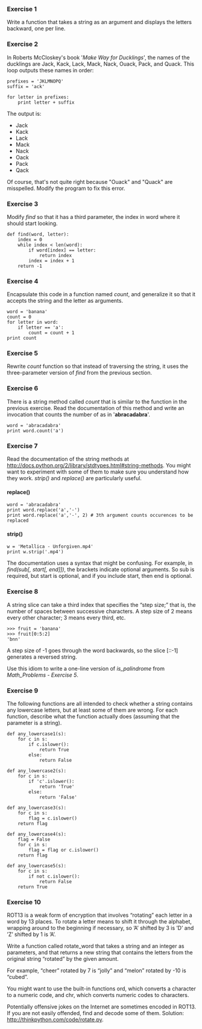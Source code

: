 ### Exercise 1
Write a function that takes a string as an argument and displays the letters
backward, one per line.

### Exercise 2
In Roberts McCloskey's book '_Make Way for Ducklings_', the names of the ducklings
are Jack, Kack, Lack, Mack, Nack, Ouack, Pack, and Quack. This loop outputs
these names in order:

```
prefixes = 'JKLMNOPQ'
suffix = 'ack'

for letter in prefixes:
    print letter + suffix
```

The output is:

- Jack
- Kack
- Lack
- Mack
- Nack
- Oack
- Pack
- Qack

Of course, that's not quite right because "Ouack" and "Quack" are misspelled.
Modify the program to fix this error.

### Exercise 3
Modify _find_ so that it has a third parameter, the index in word
where it should start looking.

```
def find(word, letter):
    index = 0
    while index < len(word):
        if word[index] == letter:
            return index
        index = index + 1
    return -1
```

### Exercise 4
Encapsulate this code in a function named _count_, and generalize
it so that it accepts the string and the letter as arguments.

```
word = 'banana'
count = 0
for letter in word:
    if letter == 'a':
        count = count + 1
print count
```

### Exercise 5
Rewrite _count_ function so that instead of traversing the string,
it uses the three-parameter version of _find_ from the previous section.

### Exercise 6
There is a string method called _count_ that is similar to the function
in the previous exercise. Read the documentation of this method and
write an invocation that counts the number of as in '**abracadabra**'.

```
word = 'abracadabra'
print word.count('a')
```

### Exercise 7
Read the documentation of the string methods at
http://docs.python.org/2/library/stdtypes.html#string-methods.
You might want to experiment with some of them to make sure you understand
how they work. _strip()_ and _replace()_ are particularly useful.

#### replace()

```
word = 'abracadabra'
print word.replace('a','-')
print word.replace('a','-', 2) # 3th argument counts occurences to be replaced
```

#### strip()

```
w = 'Metallica - Unforgiven.mp4'
print w.strip('.mp4')
```

The documentation uses a syntax that might be confusing.
For example, in _find(sub[, start[, end]])_, the brackets indicate optional
arguments. So sub is required, but start is optional, and if you include
start, then end is optional.

### Exercise 8
A string slice can take a third index that specifies the “step size;” that is, the number of spaces between successive characters. A step size of 2 means every other character; 3 means every third, etc.

```
>>> fruit = 'banana'
>>> fruit[0:5:2]
'bnn'
```
A step size of -1 goes through the word backwards, so the slice [::-1] generates a reversed string.

Use this idiom to write a one-line version of _is_palindrome_ from _Math_Problems - Exercise 5_.

### Exercise 9
The following functions are all intended to check whether a string contains any lowercase letters, but at least some of them are wrong. For each function, describe what the function actually does (assuming that the parameter is a string).

```
def any_lowercase1(s):
    for c in s:
        if c.islower():
            return True
        else:
            return False

def any_lowercase2(s):
    for c in s:
        if 'c'.islower():
            return 'True'
        else:
            return 'False'

def any_lowercase3(s):
    for c in s:
        flag = c.islower()
    return flag

def any_lowercase4(s):
    flag = False
    for c in s:
        flag = flag or c.islower()
    return flag

def any_lowercase5(s):
    for c in s:
        if not c.islower():
            return False
    return True
```

### Exercise 10  
ROT13 is a weak form of encryption that involves “rotating” each letter in a word by 13 places. To rotate a letter means to shift it through the alphabet, wrapping around to the beginning if necessary, so ’A’ shifted by 3 is ’D’ and ’Z’ shifted by 1 is ’A’.

Write a function called rotate_word that takes a string and an integer as parameters, and that returns a new string that contains the letters from the original string “rotated” by the given amount.

For example, “cheer” rotated by 7 is “jolly” and “melon” rotated by -10 is “cubed”.

You might want to use the built-in functions ord, which converts a character to a numeric code, and chr, which converts numeric codes to characters.

Potentially offensive jokes on the Internet are sometimes encoded in ROT13. If you are not easily offended, find and decode some of them. Solution: http://thinkpython.com/code/rotate.py.
